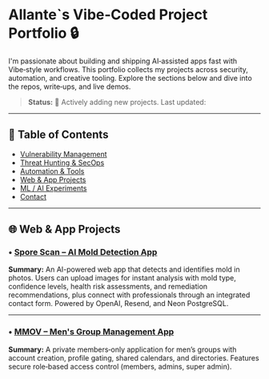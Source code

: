 # Allante`s Vibe‑Coded Project Portfolio 🔒


I'm passionate about building and shipping AI‑assisted apps fast with Vibe‑style workflows. This portfolio collects my projects across security, automation, and creative tooling. Explore the sections below and dive into the repos, write‑ups, and live demos.


> **Status:** 🔄 Actively adding new projects. Last updated: <!-- date -->


---


## 🧭 Table of Contents
- [Vulnerability Management](#-vulnerability-management)
- [Threat Hunting & SecOps](#-threat-hunting--secops)
- [Automation & Tools](#-automation--tools)
- [Web & App Projects](#-web--app-projects)
- [ML / AI Experiments](#-ml--ai-experiments)
- [Contact](#-contact)


---


## 🌐 Web & App Projects


### • [Spore Scan – AI Mold Detection App](projects/SporeScan.md)  
**Summary:** An AI-powered web app that detects and identifies mold in photos. Users can upload images for instant analysis with mold type, confidence levels, health risk assessments, and remediation recommendations, plus connect with professionals through an integrated contact form. Powered by OpenAI, Resend, and Neon PostgreSQL.


---

### • [MMOV – Men's Group Management App](projects/MMOV.md)
**Summary:** A private members‑only application for men’s groups with account creation, profile gating, shared calendars, and directories. Features secure role‑based access control (members, admins, super admin).

